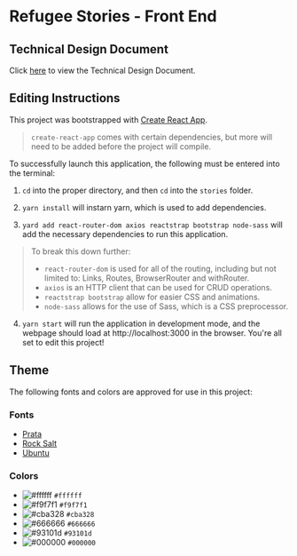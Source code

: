# Refugee Stories - Front End

## Technical Design Document

Click [here](https://docs.google.com/document/d/1I8-0-K1wlBzCb9y0kJQD4I7AD_8tnwtXPnSMq0DN-U4/) to view the Technical Design Document.

## Editing Instructions

This project was bootstrapped with [Create React App](https://github.com/facebook/create-react-app).
>`create-react-app` comes with certain dependencies, but more will need to be added before the project will compile.

To successfully launch this application, the following must be entered into the terminal:

1. `cd` into the proper directory, and then `cd` into the `stories` folder.

2. `yarn install` will instarn yarn, which is used to add dependencies.

3. `yard add react-router-dom axios reactstrap bootstrap node-sass` will add the necessary dependencies to run this application.

> To break this down further:
> * `react-router-dom` is used for all of the routing, including but not limited to: Links, Routes, BrowserRouter and withRouter.
> * `axios` is an HTTP client that can be used for CRUD operations.
> * `reactstrap bootstrap` allow for easier CSS and animations.
> * `node-sass` allows for the use of Sass, which is a CSS preprocessor.

4. `yarn start` will run the application in development mode, and the webpage should load at http://localhost:3000 in the browser. You're all set to edit this project!

## Theme

The following fonts and colors are approved for use in this project:

### Fonts
* [Prata](https://fonts.google.com/specimen/Prata)
* [Rock Salt](https://fonts.google.com/specimen/Rock+Salt)
* [Ubuntu](https://fonts.google.com/specimen/Ubuntu)

### Colors
- ![#ffffff](https://placehold.it/15/ffffff/000000?text=+) `#ffffff`
- ![#f9f7f1](https://placehold.it/15/f9f7f1/000000?text=+) `#f9f7f1`
- ![#cba328](https://placehold.it/15/cba328/000000?text=+) `#cba328`
- ![#666666](https://placehold.it/15/666666/000000?text=+) `#666666`
- ![#93101d](https://placehold.it/15/93101d/000000?text=+) `#93101d`
- ![#000000](https://placehold.it/15/000000/000000?text=+) `#000000`